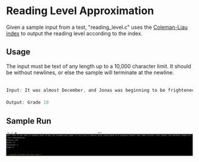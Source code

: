 # Reading Level Approximation

Given a sample input from a test, "reading_level.c" uses the [Coleman-Liau index](https://readabilityformulas.com/coleman-liau-readability-formula.php "The Coleman-Liau index") to output the reading level according to the index.

## Usage

The input must be text of any length up to a 10,000 character limit. It should be without newlines, or else the sample will terminate at the newline.

```c

Input: It was almost December, and Jonas was beginning to be frightened. No. Wrong word, Jonas thought. Frightened meant that deep, sickening feeling of something terrible about to happen. Frightened was the way he had felt a year ago when an >unidentified aircraft had overflown the community twice. He had seen it both times.

Output: Grade 10

```

## Sample Run

![Sample output](test_run.png?raw=true "Sample Output")
